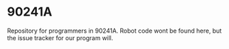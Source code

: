 # 90241A

Repository for programmers in 90241A. Robot code wont be found here, but the issue tracker for our program will.
